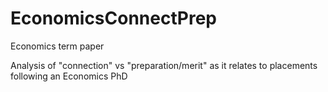 # EconomicsConnectPrep
Economics term paper

Analysis of "connection" vs "preparation/merit" as it relates to placements following an Economics PhD

